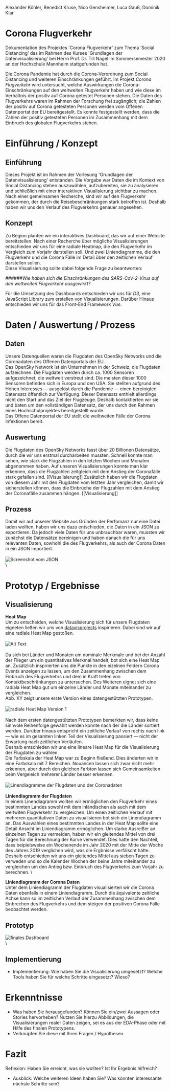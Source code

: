 Alexander Köhler, Benedict Kruse, Nico Gensheimer, Luca Gauß, Dominik Klar
# Corona Flugverkehr
Dokumentation des Projektes 'Corona Flugverkehr' zum Thema ‘Social Distancing’ das im Rahmen
des Kurses 'Grundlagen der Datenvisualisierung' bei Herrn Prof. Dr. Till Nagel im 
Sommersemester 2020 an der Hochschule Mannheim stattgefunden hat.

Die Corona Pandemie hat durch die Corona-Verordnung zum Social Distancing und weiteren Einschränkungen geführt.
Im Projekt *Corona Flugverkehr* wird untersucht, welche Auswirkungen die Corona-Einschränkungen auf den weltweiten
Flugverkehr haben und wie diese im Verhältnis der positiv auf Corona getestet Personen stehen.
Die Daten des Flugverkehrs waren im Rahmen der Forschung frei zugänglich; die Zahlen der positiv auf Corona
getesteten Personen werden vom Offenen Datenportat der EU bereitgestellt. Es konnte festgestellt
werden, dass die Zahlen der positiv getesteten Personen im Zusammenhang mit dem Einbruch des globalen Flugverkehrs stehen.

# Einführung / Konzept
## Einführung
Dieses Projekt ist im Rahmen der Vorlesung 'Grundlagen der Datenvisualisierung' entstanden. Die Vorgabe war Daten 
die im Kontext von Social Distancing stehen auszuwählen, aufzubereiten, sie zu analysieren und schließlich mit einer 
interaktiven Visualisierung sichtbar zu machen.
Nach einer gemeinsamen Recherche, sind wir auf den Flugverkehr gekommen, der durch die Reisebeschränkungen stark
betroffen ist. Deshalb haben wir uns den Verlauf des Flugverkehrs genauer angesehen.

## Konzept
Zu Beginn planten wir ein interaktives Dashboard, das wir auf einer Website bereitstellen. Nach einer Recherche über
mögliche Visualisierungen entschieden wir uns für eine radiale Heatmap, die den Flugverkehr im Vergleich zum Vorjahr
darstellen soll. Und zwei Liniendiagramme, die den Flugverkehr und die Corona Fälle im Detail über den zeitlichen Verlauf
darstellen sollen. \
Diese Visualisierung sollte dabei folgende Frage zu beantworten:

######*Wie haben sich die Einschränkungen des SARS-CoV-2-Virus auf den weltweiten Flugverkehr ausgewirkt?*

Für die Umsetzung des Dashboards entschieden wir uns für *D3*, eine JavaScript Library zum erstellen von Visualisierungen. Darüber 
Hinaus entschieden wir uns für das Front-End Framework *Vue*.

# Daten / Auswertung / Prozess

## Daten
Unsere Datenquellen waren die Flugdaten des OpenSky Networks und die Coronadaten des Offenen Datenportals der EU. \
Das OpenSky Network ist ein Unternehmen in der Schweiz, die Flugdaten aufzeichnen. Die Flugdaten werden durch ca. 1000 Sensoren aufgezeichnet, die weltweit verstreut sind. Die meisten dieser 1000 Sensoren befinden sich in Europa und den USA.
Sie stellten aufgrund des Hohen Interesses — ausgelöst durch die Pandemie — einen bereinigten Datensatz öffentlich zur Verfügung. Dieser Datensatz enthielt allerdings nicht den Start und das Ziel der Flugzeuge.
Deshalb kontaktierten wir sie und baten um den vollständigen Datensatz, der uns durch den Rahmen eines Hochschulprojektes bereitgestellt wurde. \
Das Offene Datenportal der EU stellt die weiltweiten Fälle der Corona Infektionen bereit. 


## Auswertung
Die Flugdaten des OpenSky Networks fasst über 20 Billionen Datensätze, durch die wir uns erstmal durcharbeiten mussten. Schnell konnte man sehen, wie stark die 
Flugzahlen in den letzten Wochen und Monaten abgenommen haben. Auf unseren Visualisierungen konnte man klar erkennen, dass die Flugzahlen zeitgleich mit dem Anstieg 
der Coronafälle stark gefallen sind. [[Visualisierung]] Zusätzlich haben wir die Flugdaten von diesem Jahr mit den Flugdaten vom letzten Jahr vergleichen, damit wir 
sicherstellen können, dass die Einbrüche der Flugzahlen mit dem Anstieg der Coronafälle zusammen hängen. [[Visualisierung]]

## Prozess
Damit wir auf unserer Website aus Gründen der Perfomanz nur eine Datei laden wollten, haben wir uns dazu entschieden, die Daten in ein JSON zu exportieren. 
Da jedoch viele Daten für uns unbrauchbar waren, mussten wir zunächst die Datensätze bereinigen und haben 
danach die für uns relevanten Daten, sowhohl die des Flugverkehrs, als auch der Corona Daten in ein JSON importiert. \
\
 ![Screenshot vom JSON](./img/JSON_screenshot.png) \
\

# Prototyp / Ergebnisse
## Visualisierung
__Heat Map__ \
Um zu entscheiden, welche Visualisierung sich für unsere Flugdaten eigneten ließen wir uns von <a href="https://datavizproject.com/" target="_blank">datavisprojects</a> inspirieren. Dabei
sind wir auf eine radiale Heat Map gestoßen. \
\
![Alt Text](./img/radialheatMapDatavisprojects.png) \
\
Da sich bei Länder und Monaten um nominale Merkmale und bei der Anzahl der Flieger um ein quantitatives Merkmal handelt, bot sich eine Heat Map an. Zusätzlich 
inspirierten uns die Punkte in den eizelnen Feldern Corona Events anzeigen zu lassen, um den Zusammenhang zwischen dem Einbruch des Flugverkehrs und dem in Kraft treten von 
Kontaktbeschränkungen zu untersuchen. Des Weiteren eignet sich eine radiala Heat Map gut um einzelne Länder und Monate miteinander zu vergleichen. \
Abb. XY zeigt unsere erste Version eines datengestützten Prototypen. \
\
![radiale Heat Map Version 1](./img/radial_prototyp_datengestuetzt.png) \
\
Nach dem ersten datengestützten Prototypen bemerkten wir, dass keine sinnvole Reihenfolge gewählt werden konnte nach der die Länder sortiert werden. Darüber hinaus 
entspricht ein zeitliche Verlauf von rechts nach link — wie es im gesamten linken Teil der Visualisierung passiert — nicht der Erwartung nach zeitlichen Verläufen. \
Deshalb entschieden wir uns eine lineare Heat Map für die Visualisierung der Flugdaten zu wählen. \
Die Farbskala der Heat Map war zu Beginn fließend. Dies änderten wir in eine Farbskala mit 7 Bereichen. Nouancen lassen sich zwar nicht mehr erkennen, aber durch
den gleichen Farbton lassen sich Gemeinsamkeiten beim Vergeleich mehrerer Länder besser erkennen. \
\
![Linendiagramme der Flugdaten und der Coronadaten](./img/liniendiagramme.png) \
\
__Liniendiagramm der Flugdaten__ \
In einem Linendiagramm wollten wir ermöglichen den Flugverkehr eines bestimmten Landes sowohl mit dem inländischen als auch mit dem weltwiten Flugverkehr zu vergleichen. Um einen 
zeitlichen Verlauf mit mehreren quantitativen Daten zu visualisieren bot sich ein Linendiagramm an. Das Auswählen eines bestimmten Landes in der Heat Map sollte eine Detail Ansicht
im Liniendiagramm ermöglichen. Um starke Ausreißer an einzelnen Tagen zu vermeiden, haben wir ein gleitendes Mittel von drei Tagen für die Berechnung der Kurve verwendet. Dies hatte
den Nachteil, dass beipielsweise ein Wochenende im Jahr 2020 mit der Mitte der Woche des Jahres 2019 verglichen wird, was die Ergbnisse verfälscht hätte. Deshalb entschieden
wir uns ein gleitendes Mittel aus sieben Tagen zu verweden und so die Kalender Wochen der beine Jahre miteinander zu vergleichen um den Antieg bzw. Einbruch des Flugverkehrs
zum Vorjahr zu berechnen. \

__Liniendiagramm der Corona Daten__ \
Unter dem Liniendiagramm der Flugdaten visualisierten wir die Corona Daten ebenfalls in einem Liniendiagramm. Durch die äquivalente zeitliche Achse kann so im zeitlichen Verlauf
der Zusammenhang zwischen dem Einbrechen des Flugverkehrs und dem steigen der positiven Corona Fälle beobachtet werden.

## Prototyp
![finales Dashboard](./img/dashboard.png) \
\

## Implementierung
- Implementierung: Wie haben Sie die Visualisierung umgesetzt? Welche Tools haben Sie für welche Schritte eingesetzt? Wieso?

# Erkenntnisse

- Was haben Sie herausgefunden? Können Sie ein/zwei Aussagen oder Stories hervorheben? Nutzen Sie hierzu Abbildungen, die Visualisierungen realer Daten zeigen, sei es aus der EDA-Phase oder mit Hilfe des finalen Prototypens.
- Verknüpfen Sie diese mit Ihren Fragen / Hypothesen.

# Fazit
Reflexion: Haben Sie erreicht, was sie wollten? Ist Ihr Ergebnis hilfreich?
- Ausblick: Welche weiteren Ideen haben Sie? Was könnten interessante nächste Schritte sein?
